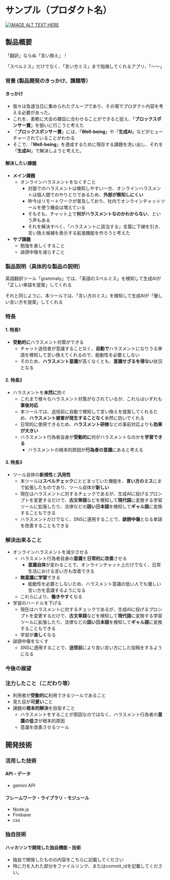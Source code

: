 # サンプル（プロダクト名）

[![IMAGE ALT TEXT HERE](https://jphacks.com/wp-content/uploads/2024/07/JPHACKS2024_ogp.jpg)](https://www.youtube.com/watch?v=DZXUkEj-CSI)

## 製品概要

「翻訳」ならぬ「言い換え」！

「スペルミス」だけでなく、「言い方ミス」まで指摘してくれるアプリ、「〜〜」

### 背景 (製品開発のきっかけ、課題等）

#### きっかけ

- 我々は急遽当日に集められたグループであり、その場でプロダクト内容を考える必要があった。
- これを、柔軟に大会の趣旨に合わせることができると捉え、「**ブロックスポンサー賞**」を狙いに行こうと考えた
- 「**ブロックスポンサー賞**」には、「**Well-being**」や「**生成AI**」などがヒューチャーされていることがわかる
- そこで、「**Well-being**」を達成するために現存する課題を洗い出し、それを「**生成AI**」で解決しようと考えた。

#### 解決したい課題

- **メイン課題**
  - オンラインハラスメントをなくすこと
    - 対面でのハラスメントは検知しやすい一方、オンラインハラスメントは個人間でのやりとりであるため、**外部が察知しにくい**
    - 昨今はリモートワークが普及しており、社内でオンラインチャットツールを使う機会は増えている
    - そもそも、チャット上で**何がハラスメントなのかわからない**、という声もある
    - それを解決すべく、「ハラスメントに該当する」言葉に下線を引き、言い換え候補を表示する拡張機能を作ろうと考えた
- **サブ課題**
  - 勉強を楽しくすること
  - 誹謗中傷を減らすこと

### 製品説明（具体的な製品の説明）

英語翻訳ツール「grammaly」では、「英語のスペルミス」を検知して生成AIが「正しい単語を提案」してくれる

それと同じように、本ツールでは、「言い方のミス」を検知して生成AIが「優しい言い方を提案」してくれる

### 特長

#### 1. 特長1

- **受動的に**ハラスメント対策ができる
  - チャット送信者が意識することなく、**自動で**ハラスメントになりうる単語を検知して言い換えてくれるので、能動性を必要としない
  - そのため、**ハラスメント意識**が高くなくとも、**意識せざるを得ない**状況となる
  
#### 2. 特長2

- ハラスメントを**未然に**防ぐ
  - これまで様々なハラスメント対策がなされているが、これらはいずれも**事後対応**
  - 本ツールでは、送信前に自動で検知して言い換えを提案してくれるため、**ハラスメント被害が発生することなく**未然に防いでくれる
  - 日常的に使用できるため、**ハラスメント研修**などの事前対応よりも**効果が大きい**
  - ハラスメント行為者自身が**受動的に**何がハラスメントなのかを**学習できる**
    - ハラスメントの根本的原因が**行為者の意識**にあると考える

#### 3. 特長3

- ツール自体の**新規性**と**汎用性**
  - 本ツールは**スペルチェック**にとどまっていた機能を、**言い方のミス**にまで拡張したものであり、ツール自体が**新しい**
  - 現在はハラスメントに対するチェックであるが、生成AIに投げるプロンプトを変更するだけで、**古文単語**などを検知して**現代語**に変換する学習ツールに拡張したり、法律などの**固い日本語**を検知して**ギャル語**に変換することもできる
  - ハラスメントだけでなく、SNSに適用することで、**誹謗中傷**となる単語を改善することもできる

### 解決出来ること

- オンラインハラスメントを減少させる
  - ハラスメント行為者自身の**意識**を**日常的に改善**させる
    - **意識自体**が変わることで、オンラインチャット上だけでなく、日常生活における言い方も改善できる
  - **無意識に学習**できる
    - 能動性を必要としないため、ハラスメント意識の低い人でも優しい言い方を意識するようになる
  - これらにより、**働きやすく**なる
- 学習のハードルを下げる
  - 現在はハラスメントに対するチェックであるが、生成AIに投げるプロンプトを変更するだけで、**古文単語**などを検知して**現代語**に変換する学習ツールに拡張したり、法律などの**固い日本語**を検知して**ギャル語**に変換することもできる
  - 学習が**楽しく**なる
- 誹謗中傷をなくす
  - SNSに適用することで、**送信前**により良い言い方にした投稿をするようになる

### 今後の展望

### 注力したこと（こだわり等）

* 利用者が**受動的に**利用できるツールであること
* 見た目が**可愛い**こと
* 課題の**根本的解決**を目指すこと
  * ハラスメントをすることが原因なのではなく、ハラスメント行為者の**意識の低さ**が根本的原因
  * 意識を改善させるツール

## 開発技術

### 活用した技術

#### API・データ

* gemini API

#### フレームワーク・ライブラリ・モジュール

* Node.js
* Firebase
* css

### 独自技術

#### ハッカソンで開発した独自機能・技術

* 独自で開発したものの内容をこちらに記載してください
* 特に力を入れた部分をファイルリンク、またはcommit_idを記載してください。

